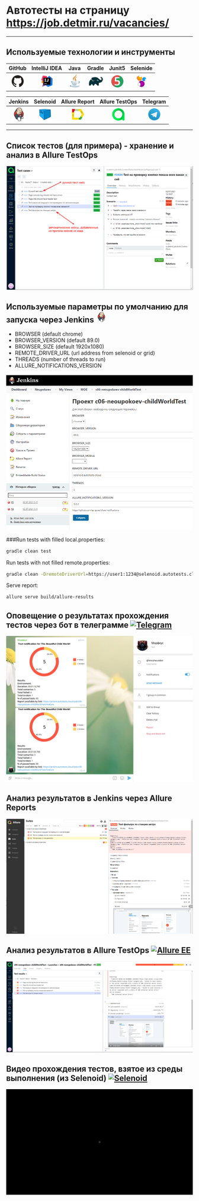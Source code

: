 # Автотесты на страницу https://job.detmir.ru/vacancies/
___
## Используемые технологии и инструменты
| GitHub | IntelliJ IDEA | Java | Gradle | Junit5 | Selenide |
|:------:|:----:|:----:|:------:|:------:|:--------:|
| <img src="images/GitHub.svg" width="40" height="40"> | <img src="images/IDEA.svg" width="40" height="40"> | <img src="images/JAVA.svg" width="40" height="40"> | <img src="images/Gradle.svg" width="40" height="40"> | <img src="images/Junit5.svg" width="40" height="40"> | <img src="images/Selenide.svg" width="40" height="40"> |

| Jenkins | Selenoid | Allure Report | Allure TestOps | Telegram |
|:--------:|:-------------:|:---------:|:-------:|:--------:|
| <img src="images/Jenkins.svg" width="40" height="40"> | <img src="images/Selenoid.svg" width="40" height="40"> | <img src="images/Allure Report.svg" width="40" height="40"> | <img src="images/Allure TestOps.svg" width="40" height="40"> | <img src="images/Telegram.svg" width="40" height="40"> |
___

## Список тестов (для примера) - хранение и анализ в Allure TestOps
![alt "Allure TestOps"](./images/allureTO1.png "Allure TestOps")

## Используемые параметры по умолчанию для запуска через Jenkins <a href="https://www.jetbrains.com/idea/"><img src="./images/Jenkins.svg" width="30" height="30"  alt="Jenkins"/></a>

* BROWSER (default chrome)
* BROWSER_VERSION (default 89.0)
* BROWSER_SIZE (default 1920x1080)
* REMOTE_DRIVER_URL (url address from selenoid or grid)
* THREADS (number of threads to run)
* ALLURE_NOTIFICATIONS_VERSION

![alt "Запуск через Jenkins"](./images/jenkinsRun.png)


###Run tests with filled local.properties:

```bash
gradle clean test
```

Run tests with not filled remote.properties:
```bash
gradle clean -DremoteDriverUrl=https://user1:1234@selenoid.autotests.cloud/wd/hub/ -DvideoStorage=https://selenoid.autotests.cloud/video/ -Dthreads=1 test
```

Serve report:
```bash
allure serve build/allure-results
```

## Оповещение о результатах прохождения тестов через бот в телеграмме <a href="https://www.jetbrains.com/idea/"><img src="https://starchenkov.pro/qa-guru/img/skills/Telegram.svg" width="30" height="30"  alt="Telegram"/></a>

![alt "бот в телеграмме"](./images/bot.png "бот в телеграмме")

## Анализ результатов в Jenkins через Allure Reports
![alt "Allure Reports"](./images/jenkinsResult.png "Allure Reports")
## Анализ результатов в Allure TestOps <a href="https://www.jetbrains.com/idea/"><img src="https://starchenkov.pro/qa-guru/img/skills/Allure_EE.svg" width="40" height="40"  alt="Allure EE"/></a>

![alt "Allure TestOps"](./images/allureTO2.png "Allure TestOps")
## Видео прохождения тестов, взятое из среды выполнения (из Selenoid) <a href="https://www.jetbrains.com/idea/"><img src="https://starchenkov.pro/qa-guru/img/skills/Selenoid.svg" width="40" height="40"  alt="Selenoid"/></a>

![alt "Video from Selenoid"](./images/Video.gif "Video from Selenoid")